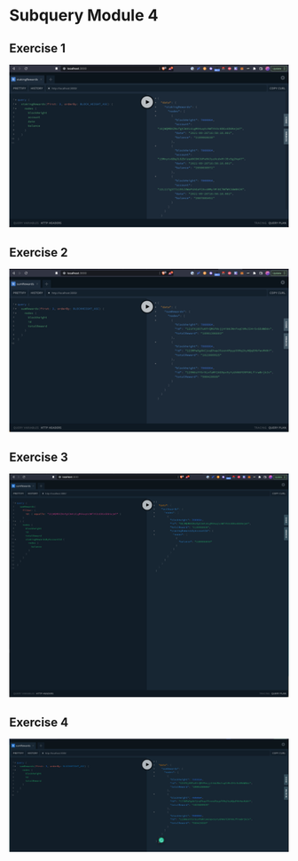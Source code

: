 # Subquery Module 4

## Exercise 1

![exercise-1](./screenshots/exercise-1.png)

## Exercise 2

![exercise-2](./screenshots/exercise-2.png)

## Exercise 3

![exercise-3](./screenshots/exercise-3.png)

## Exercise 4

![exercise-4](./screenshots/exercise-4.png)
